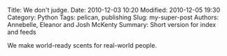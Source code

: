 Title: We don't judge.
Date: 2010-12-03 10:20
Modified: 2010-12-05 19:30
Category: Python
Tags: pelican, publishing
Slug: my-super-post
Authors: Annebelle, Eleanor and Josh McKenty
Summary: Short version for index and feeds

We make world-ready scents for real-world people.